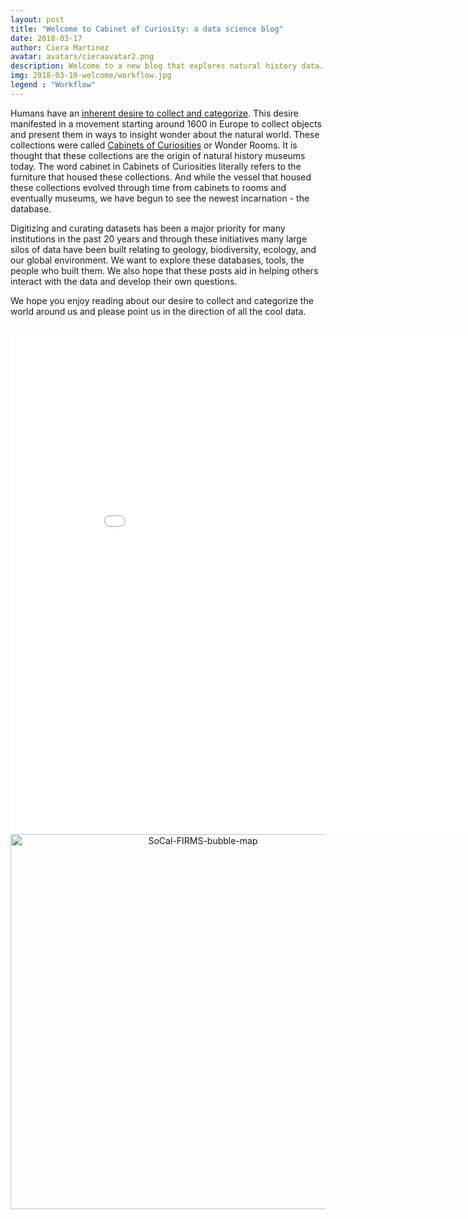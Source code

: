 ```yaml
---
layout: post
title: "Welcome to Cabinet of Curiosity: a data science blog"
date: 2018-03-17
author: Ciera Martinez
avatar: avatars/cieraavatar2.png
description: Welcome to a new blog that explores natural history data.
img: 2018-03-19-welcome/workflow.jpg
legend : "Workflow"
---
```


Humans have an [inherent desire to collect and categorize](https://en.wikipedia.org/wiki/Psychology_of_collecting). This desire manifested in a movement starting around 1600 in Europe to collect objects and present them in ways to insight wonder about the natural world. These collections were called [Cabinets of Curiosities](https://en.wikipedia.org/wiki/Cabinet_of_curiosities) or Wonder Rooms. It is thought that these collections are the origin of natural history museums today. The word cabinet in Cabinets of Curiosities literally refers to the furniture that housed these collections. And while the vessel that housed these collections evolved through time from cabinets to rooms and eventually museums, we have begun to see the newest incarnation - the database. 

Digitizing and curating datasets has been a major priority for many institutions in the past 20 years and through these initiatives many large silos of data have been built relating to geology, biodiversity, ecology, and our global environment. We want to explore these databases, tools, the people who built them. We also hope that these posts aid in helping others interact with the data and develop their own questions. 

We hope you enjoy reading about our desire to collect and categorize the world around us and please point us in the direction of all the cool data.

<center><p><img src="../assets/img/2018-03-19-welcome/cabinet_wiki.jpg" alt=""></p></center>

<iframe width="900" height="800" frameborder="0" scrolling="no" src="//plot.ly/~iamciera/0.embed"></iframe>

<div>
    <a href="https://plot.ly/~iamciera/0/?share_key=PLahKFLQ7M0ZXAirTaYlyb" target="_blank" title="SoCal-FIRMS-bubble-map" style="display: block; text-align: center;"><img src="https://plot.ly/~iamciera/0.png?share_key=PLahKFLQ7M0ZXAirTaYlyb" alt="SoCal-FIRMS-bubble-map" style="max-width: 100%;width: 600px;"  width="600" onerror="this.onerror=null;this.src='https://plot.ly/404.png';" /></a>
    <script data-plotly="iamciera:0" sharekey-plotly="PLahKFLQ7M0ZXAirTaYlyb" src="https://plot.ly/embed.js" async></script>
</div>


